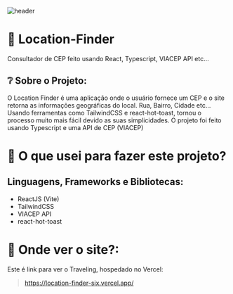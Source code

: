 


![header](https://i.ibb.co/V2rL0Mb/Captura-de-tela-2022-09-14-101700.png)

# :pushpin: Location-Finder
Consultador de CEP feito usando React, Typescript, VIACEP API etc...


## ❔ Sobre o Projeto:

O Location Finder é uma aplicação onde o usuário fornece um CEP e o site retorna as informações geográficas do local. Rua, Bairro, Cidade etc... Usando ferramentas como
TailwindCSS e react-hot-toast, tornou o processo muito mais fácil devido as suas simplicidades. O projeto foi feito usando Typescript e uma API de CEP (VIACEP)

# :pencil: O que usei para fazer este projeto?
## Linguagens, Frameworks e Bibliotecas:
- ReactJS (Vite)
- TailwindCSS
- VIACEP API
- react-hot-toast

# 🤔 Onde ver o site?:

Este é link para ver o Traveling, hospedado no Vercel: 
> https://location-finder-six.vercel.app/
